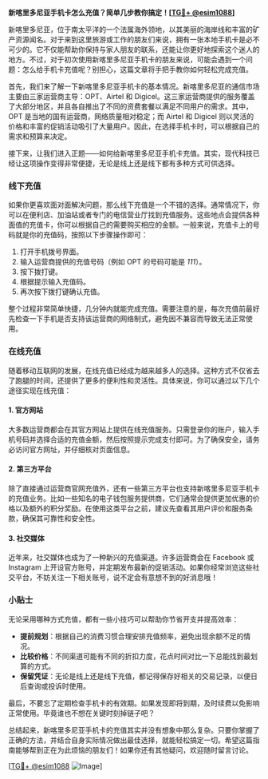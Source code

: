 **新喀里多尼亚手机卡怎么充值？简单几步教你搞定！[[TG💪+ @esim1088](https://t.me/s/esim1088)]**

新喀里多尼亚，位于南太平洋的一个法属海外领地，以其美丽的海岸线和丰富的矿产资源闻名。对于来到这里旅游或工作的朋友们来说，拥有一张本地手机卡是必不可少的。它不仅能帮助你保持与家人朋友的联系，还能让你更好地探索这个迷人的地方。不过，对于初次使用新喀里多尼亚手机卡的朋友来说，可能会遇到一个问题：怎么给手机卡充值呢？别担心，这篇文章将手把手教你如何轻松完成充值。

首先，我们来了解一下新喀里多尼亚手机卡的基本情况。新喀里多尼亚的通信市场主要由三家运营商主导：OPT、Airtel 和 Digicel。这三家运营商提供的服务覆盖了大部分地区，并且各自推出了不同的资费套餐以满足不同用户的需求。其中，OPT 是当地的国有运营商，网络质量相对稳定；而 Airtel 和 Digicel 则以灵活的价格和丰富的促销活动吸引了大量用户。因此，在选择手机卡时，可以根据自己的需求和预算来决定。

接下来，让我们进入正题——如何给新喀里多尼亚手机卡充值。其实，现代科技已经让这项操作变得非常便捷，无论是线上还是线下都有多种方式可供选择。

### 线下充值

如果你更喜欢面对面解决问题，那么线下充值是一个不错的选择。通常情况下，你可以在便利店、加油站或者专门的电信营业厅找到充值服务。这些地点会提供各种面值的充值卡，你可以根据自己的需要购买相应的金额。一般来说，充值卡上的号码就是你的充值码，按照以下步骤操作即可：

1. 打开手机拨号界面。
2. 输入运营商提供的充值号码（例如 OPT 的号码可能是 *111*）。
3. 按下拨打键。
4. 根据提示输入充值码。
5. 再次按下拨打键确认充值。

整个过程非常简单快捷，几分钟内就能完成充值。需要注意的是，每次充值前最好先检查一下手机是否支持该运营商的网络制式，避免因不兼容而导致无法正常使用。

### 在线充值

随着移动互联网的发展，在线充值已经成为越来越多人的选择。这种方式不仅省去了跑腿的时间，还提供了更多的便利性和灵活性。具体来说，你可以通过以下几个途径实现在线充值：

#### 1. 官方网站

大多数运营商都会在其官方网站上提供在线充值服务。只需登录你的账户，输入手机号码并选择合适的充值金额，然后按照提示完成支付即可。为了确保安全，请务必访问官方网址，并仔细核对页面信息。

#### 2. 第三方平台

除了直接通过运营商官网充值外，还有一些第三方平台也支持新喀里多尼亚手机卡的充值业务。比如一些知名的电子钱包服务提供商，它们通常会提供更加优惠的价格以及额外的积分奖励。在使用这类平台之前，建议先查看其用户评价和服务条款，确保其可靠性和安全性。

#### 3. 社交媒体

近年来，社交媒体也成为了一种新兴的充值渠道。许多运营商会在 Facebook 或 Instagram 上开设官方账号，并定期发布最新的促销活动。如果你经常浏览这些社交平台，不妨关注一下相关账号，说不定会有意想不到的好消息哦！

### 小贴士

无论采用哪种方式充值，都有一些小技巧可以帮助你节省开支并提高效率：

- **提前规划**：根据自己的消费习惯合理安排充值频率，避免出现余额不足的情况。
- **比较价格**：不同渠道可能有不同的折扣力度，花点时间对比一下总能找到最划算的方式。
- **保留凭证**：无论是线上还是线下充值，都记得保存好相关的交易记录，以便日后查询或投诉时使用。

最后，不要忘了定期检查手机卡的有效期。如果发现即将到期，及时续费以免影响正常使用。毕竟谁也不想在关键时刻掉链子吧？

总结起来，新喀里多尼亚手机卡的充值其实并没有想象中那么复杂。只要你掌握了正确的方法，并结合自身实际情况做出最佳选择，就能轻松搞定一切。希望这篇指南能够帮到正在为此烦恼的朋友们！如果你还有其他疑问，欢迎随时留言讨论。

[[TG💪+ @esim1088](https://t.me/s/esim1088) ![Image](https://i.postimg.cc/4NQfJmqS/Snipaste-2025-05-13-00-14-12.png)]